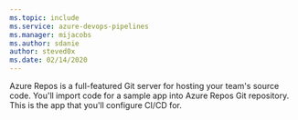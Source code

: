```yaml
---
ms.topic: include
ms.service: azure-devops-pipelines
ms.manager: mijacobs
ms.author: sdanie
author: steved0x
ms.date: 02/14/2020
---
```


Azure Repos is a full-featured Git server for hosting your team's source code. You'll import code for a sample app into Azure Repos Git repository. This is the app that you'll configure CI/CD for.
